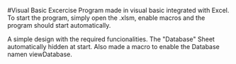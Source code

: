 #Visual Basic Excercise
Program made in visual basic integrated with Excel. To start the program, simply open the .xlsm, enable macros and the program should start automatically.

A simple design with the required funcionalities. The "Database" Sheet automatically hidden at start. Also made a macro to enable the Database namen viewDatabase.
